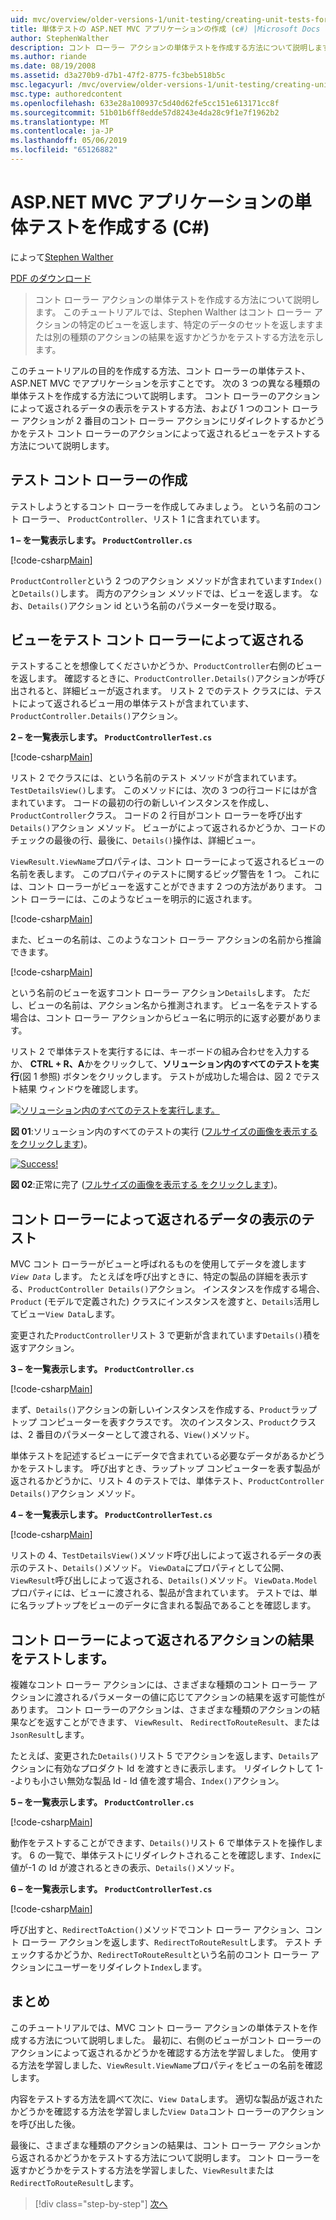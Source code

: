 ```yaml
---
uid: mvc/overview/older-versions-1/unit-testing/creating-unit-tests-for-asp-net-mvc-applications-cs
title: 単体テストの ASP.NET MVC アプリケーションの作成 (c#) |Microsoft Docs
author: StephenWalther
description: コント ローラー アクションの単体テストを作成する方法について説明します。 このチュートリアルでは、Stephen Walther はコント ローラーのアクションは、parti を返すかどうかをテストする方法を示します.
ms.author: riande
ms.date: 08/19/2008
ms.assetid: d3a270b9-d7b1-47f2-8775-fc3beb518b5c
msc.legacyurl: /mvc/overview/older-versions-1/unit-testing/creating-unit-tests-for-asp-net-mvc-applications-cs
msc.type: authoredcontent
ms.openlocfilehash: 633e28a100937c5d40d62fe5cc151e613171cc8f
ms.sourcegitcommit: 51b01b6ff8edde57d8243e4da28c9f1e7f1962b2
ms.translationtype: MT
ms.contentlocale: ja-JP
ms.lasthandoff: 05/06/2019
ms.locfileid: "65126882"
---
```

# <a name="creating-unit-tests-for-aspnet-mvc-applications-c"></a>ASP.NET MVC アプリケーションの単体テストを作成する (C#)

によって[Stephen Walther](https://github.com/StephenWalther)

[PDF のダウンロード](http://download.microsoft.com/download/8/4/8/84843d8d-1575-426c-bcb5-9d0c42e51416/ASPNET_MVC_Tutorial_07_CS.pdf)

> コント ローラー アクションの単体テストを作成する方法について説明します。 このチュートリアルでは、Stephen Walther はコント ローラー アクションの特定のビューを返します、特定のデータのセットを返しますまたは別の種類のアクションの結果を返すかどうかをテストする方法を示します。

このチュートリアルの目的を作成する方法、コント ローラーの単体テスト、ASP.NET MVC でアプリケーションを示すことです。 次の 3 つの異なる種類の単体テストを作成する方法について説明します。 コント ローラーのアクションによって返されるデータの表示をテストする方法、および 1 つのコント ローラー アクションが 2 番目のコント ローラー アクションにリダイレクトするかどうかをテスト コント ローラーのアクションによって返されるビューをテストする方法について説明します。

## <a name="creating-the-controller-under-test"></a>テスト コント ローラーの作成

テストしようとするコント ローラーを作成してみましょう。 という名前のコント ローラー、 `ProductController`、リスト 1 に含まれています。

**1 – を一覧表示します。 `ProductController.cs`**

[!code-csharp[Main](creating-unit-tests-for-asp-net-mvc-applications-cs/samples/sample1.cs)]

`ProductController`という 2 つのアクション メソッドが含まれています`Index()`と`Details()`します。 両方のアクション メソッドでは、ビューを返します。 なお、`Details()`アクション id という名前のパラメーターを受け取る。

## <a name="testing-the-view-returned-by-a-controller"></a>ビューをテスト コント ローラーによって返される

テストすることを想像してくださいかどうか、`ProductController`右側のビューを返します。 確認するときに、`ProductController.Details()`アクションが呼び出されると、詳細ビューが返されます。 リスト 2 でのテスト クラスには、テストによって返されるビュー用の単体テストが含まれています、`ProductController.Details()`アクション。

**2 – を一覧表示します。 `ProductControllerTest.cs`**

[!code-csharp[Main](creating-unit-tests-for-asp-net-mvc-applications-cs/samples/sample2.cs)]

リスト 2 でクラスには、という名前のテスト メソッドが含まれています。`TestDetailsView()`します。 このメソッドには、次の 3 つの行コードにはが含まれています。 コードの最初の行の新しいインスタンスを作成し、`ProductController`クラス。 コードの 2 行目がコント ローラーを呼び出す`Details()`アクション メソッド。 ビューがによって返されるかどうか、コードのチェックの最後の行、最後に、`Details()`操作は、詳細ビュー。

`ViewResult.ViewName`プロパティは、コント ローラーによって返されるビューの名前を表します。 このプロパティのテストに関するビッグ警告を 1 つ。 これには、コント ローラーがビューを返すことができます 2 つの方法があります。 コント ローラーには、このようなビューを明示的に返されます。

[!code-csharp[Main](creating-unit-tests-for-asp-net-mvc-applications-cs/samples/sample3.cs)]

また、ビューの名前は、このようなコント ローラー アクションの名前から推論できます。

[!code-csharp[Main](creating-unit-tests-for-asp-net-mvc-applications-cs/samples/sample4.cs)]

という名前のビューを返すコント ローラー アクション`Details`します。 ただし、ビューの名前は、アクション名から推測されます。 ビュー名をテストする場合は、コント ローラー アクションからビュー名に明示的に返す必要があります。

リスト 2 で単体テストを実行するには、キーボードの組み合わせを入力するか、 **CTRL + R、A**かをクリックして、**ソリューション内のすべてのテストを実行**(図 1 参照) ボタンをクリックします。 テストが成功した場合は、図 2 でテスト結果 ウィンドウを確認します。

[![ソリューション内のすべてのテストを実行します。](creating-unit-tests-for-asp-net-mvc-applications-cs/_static/image2.png)](creating-unit-tests-for-asp-net-mvc-applications-cs/_static/image1.png)

**図 01**:ソリューション内のすべてのテストの実行 ([フルサイズの画像を表示する をクリックします](creating-unit-tests-for-asp-net-mvc-applications-cs/_static/image3.png))。

[![Success!](creating-unit-tests-for-asp-net-mvc-applications-cs/_static/image5.png)](creating-unit-tests-for-asp-net-mvc-applications-cs/_static/image4.png)

**図 02**:正常に完了 ([フルサイズの画像を表示する をクリックします](creating-unit-tests-for-asp-net-mvc-applications-cs/_static/image6.png))。

## <a name="testing-the-view-data-returned-by-a-controller"></a>コント ローラーによって返されるデータの表示のテスト

MVC コント ローラーがビューと呼ばれるものを使用してデータを渡します *`View Data`* します。 たとえばを呼び出すときに、特定の製品の詳細を表示する、`ProductController Details()`アクション。 インスタンスを作成する場合、 `Product` (モデルで定義された) クラスにインスタンスを渡すと、`Details`活用してビュー`View Data`します。

変更された`ProductController`リスト 3 で更新が含まれています`Details()`積を返すアクション。

**3 – を一覧表示します。 `ProductController.cs`**

[!code-csharp[Main](creating-unit-tests-for-asp-net-mvc-applications-cs/samples/sample5.cs)]

まず、`Details()`アクションの新しいインスタンスを作成する、`Product`ラップトップ コンピューターを表すクラスです。 次のインスタンス、`Product`クラスは、2 番目のパラメーターとして渡される、`View()`メソッド。

単体テストを記述するビューにデータで含まれている必要なデータがあるかどうかをテストします。 呼び出すとき、ラップトップ コンピューターを表す製品が返されるかどうかに、リスト 4 のテストでは、単体テスト、`ProductController Details()`アクション メソッド。

**4 – を一覧表示します。 `ProductControllerTest.cs`**

[!code-csharp[Main](creating-unit-tests-for-asp-net-mvc-applications-cs/samples/sample6.cs)]

リストの 4、`TestDetailsView()`メソッド呼び出しによって返されるデータの表示のテスト、`Details()`メソッド。 `ViewData`にプロパティとして公開、`ViewResult`呼び出しによって返される、`Details()`メソッド。 `ViewData.Model`プロパティには、ビューに渡される、製品が含まれています。 テストでは、単に名ラップトップをビューのデータに含まれる製品であることを確認します。

## <a name="testing-the-action-result-returned-by-a-controller"></a>コント ローラーによって返されるアクションの結果をテストします。

複雑なコント ローラー アクションには、さまざまな種類のコント ローラー アクションに渡されるパラメーターの値に応じてアクションの結果を返す可能性があります。 コント ローラーのアクションは、さまざまな種類のアクションの結果などを返すことができます、 `ViewResult`、 `RedirectToRouteResult`、または`JsonResult`します。

たとえば、変更された`Details()`リスト 5 でアクションを返します、`Details`アクションに有効なプロダクト Id を渡すときに表示します。 リダイレクトして 1--よりも小さい無効な製品 Id - Id 値を渡す場合、`Index()`アクション。

**5 – を一覧表示します。 `ProductController.cs`**

[!code-csharp[Main](creating-unit-tests-for-asp-net-mvc-applications-cs/samples/sample7.cs)]

動作をテストすることができます、`Details()`リスト 6 で単体テストを操作します。 6 の一覧で、単体テストにリダイレクトされることを確認します、`Index`に値が-1 の Id が渡されるときの表示、`Details()`メソッド。

**6 – を一覧表示します。 `ProductControllerTest.cs`**

[!code-csharp[Main](creating-unit-tests-for-asp-net-mvc-applications-cs/samples/sample8.cs)]

呼び出すと、`RedirectToAction()`メソッドでコント ローラー アクション、コント ローラー アクションを返します、`RedirectToRouteResult`します。 テスト チェックするかどうか、`RedirectToRouteResult`という名前のコント ローラー アクションにユーザーをリダイレクト`Index`します。

## <a name="summary"></a>まとめ

このチュートリアルでは、MVC コント ローラー アクションの単体テストを作成する方法について説明しました。 最初に、右側のビューがコント ローラーのアクションによって返されるかどうかを確認する方法を学習しました。 使用する方法を学習しました、`ViewResult.ViewName`プロパティをビューの名前を確認します。

内容をテストする方法を調べて次に、`View Data`します。 適切な製品が返されたかどうかを確認する方法を学習しました`View Data`コント ローラーのアクションを呼び出した後。

最後に、さまざまな種類のアクションの結果は、コント ローラー アクションから返されるかどうかをテストする方法について説明します。 コント ローラーを返すかどうかをテストする方法を学習しました、`ViewResult`または`RedirectToRouteResult`します。

> [!div class="step-by-step"]
> [次へ](creating-unit-tests-for-asp-net-mvc-applications-vb.md)
